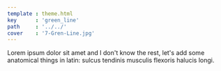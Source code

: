```yaml
---
template : theme.html
key      : 'green_line'
path     : '../../'
cover    : '7-Gren-Line.jpg'
---
```


Lorem ipsum dolor sit amet and I don't know the rest, let's add some anatomical things in latin: sulcus tendinis musculis flexoris halucis longi.